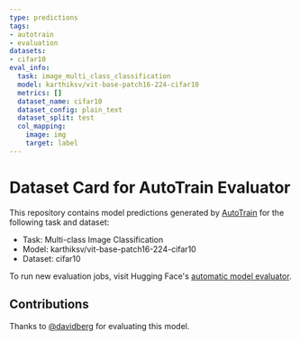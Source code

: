```yaml
---
type: predictions
tags:
- autotrain
- evaluation
datasets:
- cifar10
eval_info:
  task: image_multi_class_classification
  model: karthiksv/vit-base-patch16-224-cifar10
  metrics: []
  dataset_name: cifar10
  dataset_config: plain_text
  dataset_split: test
  col_mapping:
    image: img
    target: label
---
```

# Dataset Card for AutoTrain Evaluator

This repository contains model predictions generated by [AutoTrain](https://huggingface.co/autotrain) for the following task and dataset:

* Task: Multi-class Image Classification
* Model: karthiksv/vit-base-patch16-224-cifar10
* Dataset: cifar10

To run new evaluation jobs, visit Hugging Face's [automatic model evaluator](https://huggingface.co/spaces/autoevaluate/model-evaluator).

## Contributions

Thanks to [@davidberg](https://huggingface.co/davidberg) for evaluating this model.